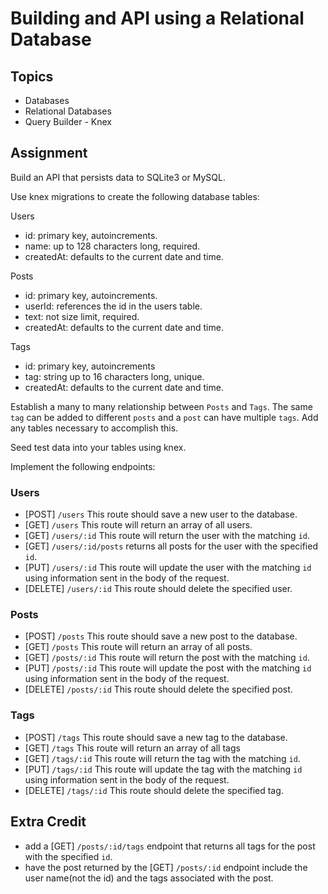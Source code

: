 # Building and API using a Relational Database

## Topics

* Databases
* Relational Databases
* Query Builder - Knex

## Assignment

Build an API that persists data to SQLite3 or MySQL.

Use knex migrations to create the following database tables:

Users
- id: primary key, autoincrements.
- name: up to 128 characters long, required.
- createdAt: defaults to the current date and time.

Posts
- id: primary key, autoincrements.
- userId: references the id in the users table.
- text: not size limit, required.
- createdAt: defaults to the current date and time.

Tags
- id: primary key, autoincrements
- tag: string up to 16 characters long, unique.
- createdAt: defaults to the current date and time.

Establish a many to many relationship between `Posts` and `Tags`. 
The same `tag` can be added to different `posts` and a `post` can have multiple `tags`.
Add any tables necessary to accomplish this.

Seed test data into your tables using knex.

Implement the following endpoints:

### Users
* [POST] `/users` This route should save a new user to the database.
* [GET] `/users` This route will return an array of all users.
* [GET] `/users/:id` This route will return the user with the matching `id`.
* [GET] `/users/:id/posts` returns all posts for the user with the specified `id`.
* [PUT] `/users/:id` This route will update the user with the matching `id` using information sent in the body of the request.
* [DELETE] `/users/:id` This route should delete the specified user.

### Posts
* [POST] `/posts` This route should save a new post to the database.
* [GET] `/posts` This route will return an array of all posts.
* [GET] `/posts/:id` This route will return the post with the matching `id`.
* [PUT] `/posts/:id` This route will update the post with the matching `id` using information sent in the body of the request.
* [DELETE] `/posts/:id` This route should delete the specified post.

### Tags
* [POST] `/tags` This route should save a new tag to the database.
* [GET] `/tags` This route will return an array of all tags
* [GET] `/tags/:id` This route will return the tag with the matching `id`.
* [PUT] `/tags/:id` This route will update the tag with the matching `id` using information sent in the body of the request.
* [DELETE] `/tags/:id` This route should delete the specified tag.

## Extra Credit

- add a [GET] `/posts/:id/tags` endpoint that returns all tags for the post with the specified `id`.
- have the post returned by the [GET] `/posts/:id` endpoint include the user name(not the id) and the tags associated with the post.
